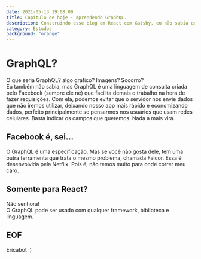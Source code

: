 ```yaml
---
date: 2021-05-13 19:08:00
title: Capítulo de hoje - aprendendo GraphQL.
description: Construindo esse blog em React com Gatsby, eu não sabia que aprenderia sobre GraphQL.
category: Estudos
background: "orange" 
---
```


# GraphQL?

O que seria GraphQL? algo gráfico? Imagens? Socorro?  
Eu também não sabia, mas GraphQL é uma linguagem de consulta criada pelo Facebook (sempre ele né) que facilita demais o trabalho na hora de fazer requisições. Com ela, podemos evitar que o servidor nos envie dados que não iremos utilizar, deixando nosso app mais rápido e economizando dados, perfeito principalmente se pensarmos nos usuários que usam redes celulares. Basta indicar os campos que queremos. Nada a mais virá.

## Facebook é, sei...
O GraphQL é uma especificação. Mas se você não gosta dele, tem uma outra ferramenta que trata o mesmo problema, chamada Falcor. Essa é desenvolvida pela Netflix. Pois é, não temos muito para onde correr meu caro.

## Somente para React?
Não senhora!  
O GraphQL pode ser usado com qualquer framework, biblioteca e linguagem.

## EOF
Ericabot :)